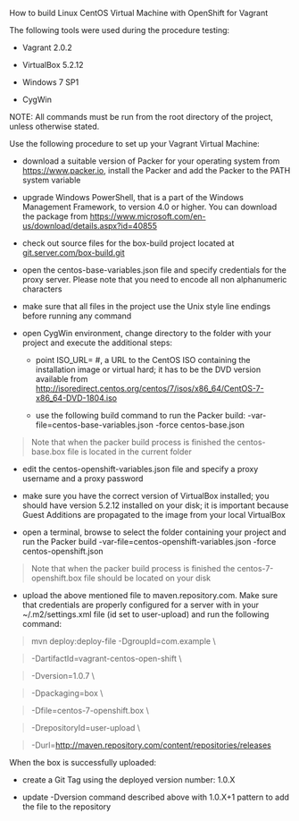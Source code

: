 How to build Linux CentOS Virtual Machine with OpenShift for Vagrant

The following tools were used during the procedure testing:

-   Vagrant 2.0.2

-   VirtualBox 5.2.12

-   Windows 7 SP1

-   CygWin

NOTE: All commands must be run from the root directory of the project, unless
otherwise stated.

Use the following procedure to set up your Vagrant Virtual Machine:

-   download a suitable version of Packer for your operating system from
    <https://www.packer.io>, install the Packer and add the Packer to the PATH
    system variable

-   upgrade Windows PowerShell, that is a part of the Windows Management
    Framework, to version 4.0 or higher. You can download the package from
    <https://www.microsoft.com/en-us/download/details.aspx?id=40855>

-   check out source files for the box-build project located at
    [git.server.com/box-build.git](git.server.com/box-build.git)

-   open the centos-base-variables.json file and specify credentials for the
    proxy server. Please note that you need to encode all non alphanumeric
    characters

-   make sure that all files in the project use the Unix style line endings
    before running any command

-   open CygWin environment, change directory to the folder with your project
    and execute the additional steps:

    -   point ISO_URL= \#, a URL to the CentOS ISO containing the installation
        image or virtual hard; it has to be the DVD version available from
        <http://isoredirect.centos.org/centos/7/isos/x86_64/CentOS-7-x86_64-DVD-1804.iso>

    -   use the following build command to run the Packer build:
        -var-file=centos-base-variables.json -force centos-base.json

>   Note that when the packer build process is finished the centos-base.box file
>   is located in the current folder

-   edit the centos-openshift-variables.json file and specify a proxy username
    and a proxy password

-   make sure you have the correct version of VirtualBox installed; you should
    have version 5.2.12 installed on your disk; it is important because Guest
    Additions are propagated to the image from your local VirtualBox

-   open a terminal, browse to select the folder containing your project and run
    the Packer build -var-file=centos-openshift-variables.json -force
    centos-openshift.json

>   Note that when the packer build process is finished the
>   centos-7-openshift.box file should be located on your disk

-   upload the above mentioned file to maven.repository.com. Make sure that
    credentials are properly configured for a server with in your
    \~/.m2/settings.xml file (id set to user-upload) and run the following
    command:

>   mvn deploy:deploy-file -DgroupId=com.example \\

>   \-DartifactId=vagrant-centos-open-shift \\

>   \-Dversion=1.0.7 \\

>   \-Dpackaging=box \\

>   \-Dfile=centos-7-openshift.box \\

>   \-DrepositoryId=user-upload \\

>   \-Durl=http://maven.repository.com/content/repositories/releases

When the box is successfully uploaded:

-   create a Git Tag using the deployed version number: 1.0.X

-   update -Dversion command described above with 1.0.X+1 pattern to add the
    file to the repository
